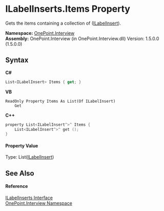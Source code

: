 # ILabelInserts.Items Property 
 

Gets the items containing a collection of (<a href="T_OnePoint_Interview_ILabelInsert">ILabelInsert</a>).

**Namespace:**&nbsp;<a href="N_OnePoint_Interview">OnePoint.Interview</a><br />**Assembly:**&nbsp;OnePoint.Interview (in OnePoint.Interview.dll) Version: 1.5.0.0 (1.5.0.0)

## Syntax

**C#**<br />
``` C#
List<ILabelInsert> Items { get; }
```

**VB**<br />
``` VB
ReadOnly Property Items As List(Of ILabelInsert)
	Get
```

**C++**<br />
``` C++
property List<ILabelInsert^>^ Items {
	List<ILabelInsert^>^ get ();
}
```


#### Property Value
Type: List(<a href="T_OnePoint_Interview_ILabelInsert">ILabelInsert</a>)

## See Also


#### Reference
<a href="T_OnePoint_Interview_ILabelInserts">ILabelInserts Interface</a><br /><a href="N_OnePoint_Interview">OnePoint.Interview Namespace</a><br />